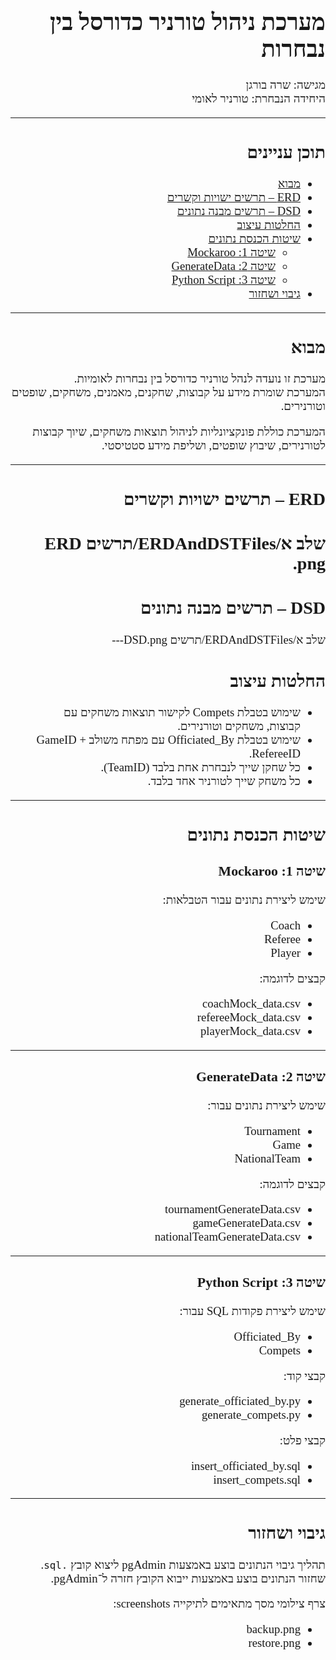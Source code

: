 <div dir="rtl" style="font-family: David; font-size: 14pt;">

# מערכת ניהול טורניר כדורסל בין נבחרות  
מגישה: שרה בורגן  
היחידה הנבחרת: טורניר לאומי

---

## תוכן עניינים  
- [מבוא](#מבוא)  
- [ERD – תרשים ישויות וקשרים](#erd--תרשים-ישויות-וקשרים)  
- [DSD – תרשים מבנה נתונים](#dsd--תרשים-מבנה-נתונים)  
- [החלטות עיצוב](#החלטות-עיצוב)  
- [שיטות הכנסת נתונים](#שיטות-הכנסת-נתונים)  
  - [שיטה 1: Mockaroo](#שיטה-1-mockaroo)  
  - [שיטה 2: GenerateData](#שיטה-2-generatedata)  
  - [שיטה 3: Python Script](#שיטה-3-python-script)  
- [גיבוי ושחזור](#גיבוי-ושחזור)


---

## מבוא

מערכת זו נועדה לנהל טורניר כדורסל בין נבחרות לאומיות.  
המערכת שומרת מידע על קבוצות, שחקנים, מאמנים, משחקים, שופטים וטורנירים.

המערכת כוללת פונקציונליות לניהול תוצאות משחקים, שיוך קבוצות לטורנירים, שיבוץ שופטים, ושליפת מידע סטטיסטי.

---

## ERD – תרשים ישויות וקשרים  
שלב א/ERDAndDSTFiles/תרשים ERD .png
---

## DSD – תרשים מבנה נתונים  
שלב א/ERDAndDSTFiles/תרשים DSD.png--- 

## החלטות עיצוב

- שימוש בטבלת Compets לקישור תוצאות משחקים עם קבוצות, משחקים וטורנירים.
- שימוש בטבלת Officiated_By עם מפתח משולב GameID + RefereeID.
- כל שחקן שייך לנבחרת אחת בלבד (TeamID).
- כל משחק שייך לטורניר אחד בלבד.

---

## שיטות הכנסת נתונים

### שיטה 1: Mockaroo  
שימש ליצירת נתונים עבור הטבלאות:
- Coach  
- Referee  
- Player  

קבצים לדוגמה:  
- coachMock_data.csv  
- refereeMock_data.csv  
- playerMock_data.csv

---

### שיטה 2: GenerateData  
שימש ליצירת נתונים עבור:
- Tournament  
- Game  
- NationalTeam  

קבצים לדוגמה:  
- tournamentGenerateData.csv  
- gameGenerateData.csv  
- nationalTeamGenerateData.csv

---

### שיטה 3: Python Script  
שימש ליצירת פקודות SQL עבור:
- Officiated_By  
- Compets  

קבצי קוד:
- generate_officiated_by.py  
- generate_compets.py  

קבצי פלט:
- insert_officiated_by.sql  
- insert_compets.sql

---

## גיבוי ושחזור

תהליך גיבוי הנתונים בוצע באמצעות pgAdmin ליצוא קובץ `.sql`.  
שחזור הנתונים בוצע באמצעות ייבוא הקובץ חזרה ל־pgAdmin.

צרף צילומי מסך מתאימים לתיקייה screenshots:
- backup.png  
- restore.png

</div>

